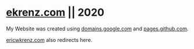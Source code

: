 # [ekrenz.com](https://ekrenz.com) || 2020
My Website was created using [domains.google.com](https://domains.google.com/) and [pages.github.com](https://pages.github.com).

[ericwkrenz.com](https://ericwkrenz.com) also redirects here.
